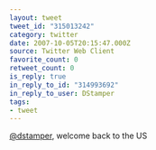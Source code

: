 ```yaml
---
layout: tweet
tweet_id: "315013242"
category: twitter
date: 2007-10-05T20:15:47.000Z
source: Twitter Web Client
favorite_count: 0
retweet_count: 0
is_reply: true
in_reply_to_id: "314993692"
in_reply_to_user: DStamper
tags:
- tweet
---
```


[@dstamper](https://twitter.com/@dstamper), welcome back to the US
